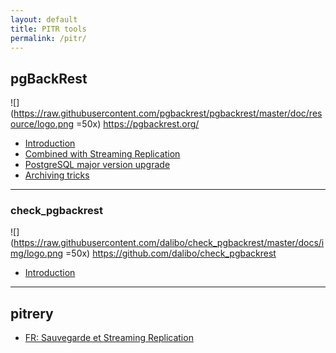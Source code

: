 ```yaml
---
layout: default
title: PITR tools
permalink: /pitr/
---
```


## pgBackRest

![](https://raw.githubusercontent.com/pgbackrest/pgbackrest/master/doc/resource/logo.png =50x) https://pgbackrest.org/

* [Introduction](../2018/01/04/introduction_to_pgbackrest.html)
* [Combined with Streaming Replication](../2018/11/28/combining_pgbackrest_and_streaming_replication.html)
* [PostgreSQL major version upgrade](../2019/03/01/postgresql_major_version_upgrade_impact_on_pgbackrest.html)
* [Archiving tricks](../2019/03/26/pgbackrest_archiving_tricks.html)

---

### check_pgbackrest

![](https://raw.githubusercontent.com/dalibo/check_pgbackrest/master/docs/img/logo.png =50x) https://github.com/dalibo/check_pgbackrest

* [Introduction](../2019/02/20/monitor_pgbackrest_backups_with_nagios.html)

---

## pitrery

<!-- ![](https://dalibo.github.io/pitrery/imgs/pitrery_logo.png) https://dalibo.github.io/pitrery/ -->

* [FR: Sauvegarde et Streaming Replication](2018-07-30-replication_et_sauvegarde_pitr_avec_pitrery)

